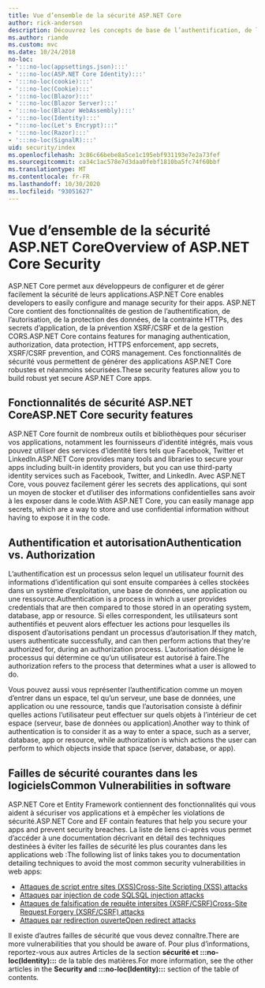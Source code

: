 ```yaml
---
title: Vue d’ensemble de la sécurité ASP.NET Core
author: rick-anderson
description: Découvrez les concepts de base de l’authentification, de l’autorisation et de la sécurité dans ASP.NET Core.
ms.author: riande
ms.custom: mvc
ms.date: 10/24/2018
no-loc:
- ':::no-loc(appsettings.json):::'
- ':::no-loc(ASP.NET Core Identity):::'
- ':::no-loc(cookie):::'
- ':::no-loc(Cookie):::'
- ':::no-loc(Blazor):::'
- ':::no-loc(Blazor Server):::'
- ':::no-loc(Blazor WebAssembly):::'
- ':::no-loc(Identity):::'
- ":::no-loc(Let's Encrypt):::"
- ':::no-loc(Razor):::'
- ':::no-loc(SignalR):::'
uid: security/index
ms.openlocfilehash: 3c86c66bebe8a5ce1c195ebf931193e7e2a73fef
ms.sourcegitcommit: ca34c1ac578e7d3daa0febf1810ba5fc74f60bbf
ms.translationtype: MT
ms.contentlocale: fr-FR
ms.lasthandoff: 10/30/2020
ms.locfileid: "93051627"
---
```

# <a name="overview-of-aspnet-core-security"></a><span data-ttu-id="acf3b-103">Vue d’ensemble de la sécurité ASP.NET Core</span><span class="sxs-lookup"><span data-stu-id="acf3b-103">Overview of ASP.NET Core Security</span></span>

<span data-ttu-id="acf3b-104">ASP.NET Core permet aux développeurs de configurer et de gérer facilement la sécurité de leurs applications.</span><span class="sxs-lookup"><span data-stu-id="acf3b-104">ASP.NET Core enables developers to easily configure and manage security for their apps.</span></span> <span data-ttu-id="acf3b-105">ASP.NET Core contient des fonctionnalités de gestion de l’authentification, de l’autorisation, de la protection des données, de la contrainte HTTPs, des secrets d’application, de la prévention XSRF/CSRF et de la gestion CORS.</span><span class="sxs-lookup"><span data-stu-id="acf3b-105">ASP.NET Core contains features for managing authentication, authorization, data protection, HTTPS enforcement, app secrets, XSRF/CSRF prevention, and CORS management.</span></span> <span data-ttu-id="acf3b-106">Ces fonctionnalités de sécurité vous permettent de générer des applications ASP.NET Core robustes et néanmoins sécurisées.</span><span class="sxs-lookup"><span data-stu-id="acf3b-106">These security features allow you to build robust yet secure ASP.NET Core apps.</span></span>

## <a name="aspnet-core-security-features"></a><span data-ttu-id="acf3b-107">Fonctionnalités de sécurité ASP.NET Core</span><span class="sxs-lookup"><span data-stu-id="acf3b-107">ASP.NET Core security features</span></span>

<span data-ttu-id="acf3b-108">ASP.NET Core fournit de nombreux outils et bibliothèques pour sécuriser vos applications, notamment les fournisseurs d’identité intégrés, mais vous pouvez utiliser des services d’identité tiers tels que Facebook, Twitter et LinkedIn.</span><span class="sxs-lookup"><span data-stu-id="acf3b-108">ASP.NET Core provides many tools and libraries to secure your apps including built-in identity providers, but you can use third-party identity services such as Facebook, Twitter, and LinkedIn.</span></span> <span data-ttu-id="acf3b-109">Avec ASP.NET Core, vous pouvez facilement gérer les secrets des applications, qui sont un moyen de stocker et d’utiliser des informations confidentielles sans avoir à les exposer dans le code.</span><span class="sxs-lookup"><span data-stu-id="acf3b-109">With ASP.NET Core, you can easily manage app secrets, which are a way to store and use confidential information without having to expose it in the code.</span></span>

## <a name="authentication-vs-authorization"></a><span data-ttu-id="acf3b-110">Authentification et autorisation</span><span class="sxs-lookup"><span data-stu-id="acf3b-110">Authentication vs. Authorization</span></span>

<span data-ttu-id="acf3b-111">L’authentification est un processus selon lequel un utilisateur fournit des informations d’identification qui sont ensuite comparées à celles stockées dans un système d’exploitation, une base de données, une application ou une ressource.</span><span class="sxs-lookup"><span data-stu-id="acf3b-111">Authentication is a process in which a user provides credentials that are then compared to those stored in an operating system, database, app or resource.</span></span> <span data-ttu-id="acf3b-112">Si elles correspondent, les utilisateurs sont authentifiés et peuvent alors effectuer les actions pour lesquelles ils disposent d’autorisations pendant un processus d’autorisation.</span><span class="sxs-lookup"><span data-stu-id="acf3b-112">If they match, users authenticate successfully, and can then perform actions that they're authorized for, during an authorization process.</span></span> <span data-ttu-id="acf3b-113">L’autorisation désigne le processus qui détermine ce qu’un utilisateur est autorisé à faire.</span><span class="sxs-lookup"><span data-stu-id="acf3b-113">The authorization refers to the process that determines what a user is allowed to do.</span></span>

<span data-ttu-id="acf3b-114">Vous pouvez aussi vous représenter l’authentification comme un moyen d’entrer dans un espace, tel qu’un serveur, une base de données, une application ou une ressource, tandis que l’autorisation consiste à définir quelles actions l’utilisateur peut effectuer sur quels objets à l’intérieur de cet espace (serveur, base de données ou application).</span><span class="sxs-lookup"><span data-stu-id="acf3b-114">Another way to think of authentication is to consider it as a way to enter a space, such as a server, database, app or resource, while authorization is which actions the user can perform to which objects inside that space (server, database, or app).</span></span>

## <a name="common-vulnerabilities-in-software"></a><span data-ttu-id="acf3b-115">Failles de sécurité courantes dans les logiciels</span><span class="sxs-lookup"><span data-stu-id="acf3b-115">Common Vulnerabilities in software</span></span>

<span data-ttu-id="acf3b-116">ASP.NET Core et Entity Framework contiennent des fonctionnalités qui vous aident à sécuriser vos applications et à empêcher les violations de sécurité.</span><span class="sxs-lookup"><span data-stu-id="acf3b-116">ASP.NET Core and EF contain features that help you secure your apps and prevent security breaches.</span></span> <span data-ttu-id="acf3b-117">La liste de liens ci-après vous permet d’accéder à une documentation décrivant en détail des techniques destinées à éviter les failles de sécurité les plus courantes dans les applications web :</span><span class="sxs-lookup"><span data-stu-id="acf3b-117">The following list of links takes you to documentation detailing techniques to avoid the most common security vulnerabilities in web apps:</span></span>

* [<span data-ttu-id="acf3b-118">Attaques de script entre sites (XSS)</span><span class="sxs-lookup"><span data-stu-id="acf3b-118">Cross-Site Scripting (XSS) attacks</span></span>](xref:security/cross-site-scripting)
* [<span data-ttu-id="acf3b-119">Attaques par injection de code SQL</span><span class="sxs-lookup"><span data-stu-id="acf3b-119">SQL injection attacks</span></span>](/ef/core/querying/raw-sql)
* [<span data-ttu-id="acf3b-120">Attaques de falsification de requête intersites (XSRF/CSRF)</span><span class="sxs-lookup"><span data-stu-id="acf3b-120">Cross-Site Request Forgery (XSRF/CSRF) attacks</span></span>](xref:security/anti-request-forgery)
* [<span data-ttu-id="acf3b-121">Attaques par redirection ouverte</span><span class="sxs-lookup"><span data-stu-id="acf3b-121">Open redirect attacks</span></span>](xref:security/preventing-open-redirects)

<span data-ttu-id="acf3b-122">Il existe d’autres failles de sécurité que vous devez connaître.</span><span class="sxs-lookup"><span data-stu-id="acf3b-122">There are more vulnerabilities that you should be aware of.</span></span> <span data-ttu-id="acf3b-123">Pour plus d’informations, reportez-vous aux autres Articles de la section **sécurité et :::no-loc(Identity):::** de la table des matières.</span><span class="sxs-lookup"><span data-stu-id="acf3b-123">For more information, see the other articles in the **Security and :::no-loc(Identity):::** section of the table of contents.</span></span>
